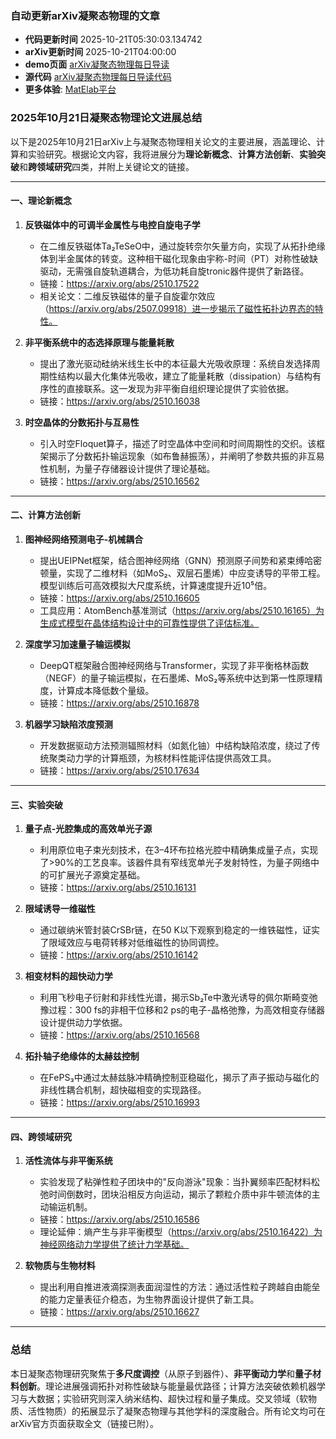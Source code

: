 ### 自动更新arXiv凝聚态物理的文章
  - **代码更新时间** 2025-10-21T05:30:03.134742
  - **arXiv更新时间** 2025-10-21T04:00:00
  - **demo页面** [arXiv凝聚态物理每日导读](https://iopwsy.github.io/arXiv_cond-mat/)
  - **源代码** [arXiv凝聚态物理每日导读代码](https://github.com/iopwsy/arXiv_cond-mat/)
  - **更多体验**: [MatElab平台](https://in.iphy.ac.cn/eln/#/recday)

### 2025年10月21日凝聚态物理论文进展总结

以下是2025年10月21日arXiv上与凝聚态物理相关论文的主要进展，涵盖理论、计算和实验研究。根据论文内容，我将进展分为**理论新概念**、**计算方法创新**、**实验突破**和**跨领域研究**四类，并附上关键论文的链接。

---

#### **一、理论新概念**
1. **反铁磁体中的可调半金属性与电控自旋电子学**  
   - 在二维反铁磁体Ta₂TeSeO中，通过旋转奈尔矢量方向，实现了从拓扑绝缘体到半金属体的转变。这种相干磁化现象由宇称-时间（PT）对称性破缺驱动，无需强自旋轨道耦合，为低功耗自旋tronic器件提供了新路径。  
   - 链接：https://arxiv.org/abs/2510.17522  
   - 相关论文：二维反铁磁体的量子自旋霍尔效应（https://arxiv.org/abs/2507.09918）进一步揭示了磁性拓扑边界态的特性。

2. **非平衡系统中的态选择原理与能量耗散**  
   - 提出了激光驱动硅纳米线生长中的本征最大光吸收原理：系统自发选择周期性结构以最大化集体光吸收，建立了能量耗散（dissipation）与结构有序性的直接联系。这一发现为非平衡自组织理论提供了实验依据。  
   - 链接：https://arxiv.org/abs/2510.16038

3. **时空晶体的分数拓扑与互易性**  
   - 引入时空Floquet算子，描述了时空晶体中空间和时间周期性的交织。该框架揭示了分数拓扑输运现象（如布鲁赫振荡），并阐明了参数共振的非互易性机制，为量子存储器设计提供了理论基础。  
   - 链接：https://arxiv.org/abs/2510.16562

---

#### **二、计算方法创新**
1. **图神经网络预测电子-机械耦合**  
   - 提出UEIPNet框架，结合图神经网络（GNN）预测原子间势和紧束缚哈密顿量，实现了二维材料（如MoS₂、双层石墨烯）中应变诱导的平带工程。模型训练后可高效模拟大尺度系统，计算速度提升近10⁵倍。  
   - 链接：https://arxiv.org/abs/2510.16605  
   - 工具应用：AtomBench基准测试（https://arxiv.org/abs/2510.16165）为生成式模型在晶体结构设计中的可靠性提供了评估标准。

2. **深度学习加速量子输运模拟**  
   - DeepQT框架融合图神经网络与Transformer，实现了非平衡格林函数（NEGF）的量子输运模拟，在石墨烯、MoS₂等系统中达到第一性原理精度，计算成本降低数个量级。  
   - 链接：https://arxiv.org/abs/2510.16878

3. **机器学习缺陷浓度预测**  
   - 开发数据驱动方法预测辐照材料（如氮化铀）中结构缺陷浓度，绕过了传统聚类动力学的计算瓶颈，为核材料性能评估提供高效工具。  
   - 链接：https://arxiv.org/abs/2510.17634

---

#### **三、实验突破**
1. **量子点-光腔集成的高效单光子源**  
   - 利用原位电子束光刻技术，在3–4环布拉格光腔中精确集成量子点，实现了>90%的工艺良率。该器件具有窄线宽单光子发射特性，为量子网络中的可扩展光子源奠定基础。  
   - 链接：https://arxiv.org/abs/2510.16131

2. **限域诱导一维磁性**  
   - 通过碳纳米管封装CrSBr链，在50 K以下观察到稳定的一维铁磁性，证实了限域效应与电荷转移对低维磁性的协同调控。  
   - 链接：https://arxiv.org/abs/2510.16142

3. **相变材料的超快动力学**  
   - 利用飞秒电子衍射和非线性光谱，揭示Sb₂Te中激光诱导的佩尔斯畸变弛豫过程：300 fs的非相干位移和2 ps的电子-晶格弛豫，为高效相变存储器设计提供动力学依据。  
   - 链接：https://arxiv.org/abs/2510.16568

4. **拓扑轴子绝缘体的太赫兹控制**  
   - 在FePS₃中通过太赫兹脉冲精确控制亚稳磁化，揭示了声子振动与磁化的非线性耦合机制，超快磁相变的实现路径。  
   - 链接：https://arxiv.org/abs/2510.16993

---

#### **四、跨领域研究**
1. **活性流体与非平衡系统**  
   - 实验发现了粘弹性粒子团块中的"反向游泳"现象：当扑翼频率匹配材料松弛时间倒数时，团块沿相反方向运动，揭示了颗粒介质中非牛顿流体的主动输运机制。  
   - 链接：https://arxiv.org/abs/2510.16586  
   - 理论延伸：熵产生与非平衡模型（https://arxiv.org/abs/2510.16422）为神经网络动力学提供了统计力学基础。

2. **软物质与生物材料**  
   - 提出利用自推进液滴探测表面润湿性的方法：通过活性粒子跨越自由能垒的能力定量表征介稳态，为生物界面设计提供了新工具。  
   - 链接：https://arxiv.org/abs/2510.16627

---

### 总结
本日凝聚态物理研究聚焦于**多尺度调控**（从原子到器件）、**非平衡动力学**和**量子材料创新**。理论进展强调拓扑对称性破缺与能量最优路径；计算方法突破依赖机器学习与大数据；实验研究则深入纳米结构、超快过程和量子集成。交叉领域（软物质、活性物质）的拓展显示了凝聚态物理与其他学科的深度融合。所有论文均可在arXiv官方页面获取全文（链接已附）。
